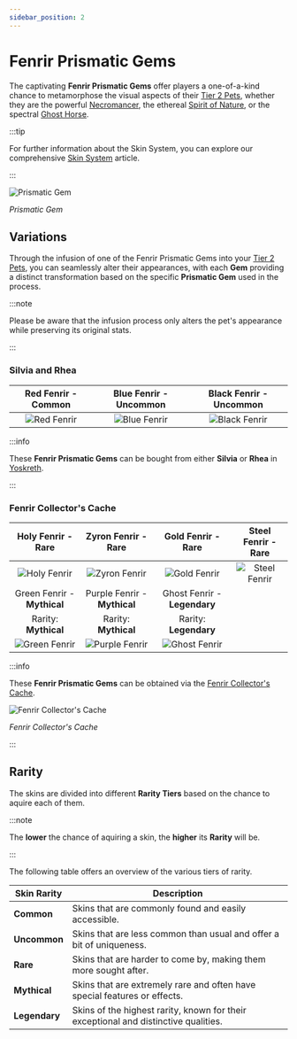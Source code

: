 ```yaml
---
sidebar_position: 2
---
```


# Fenrir Prismatic Gems

The captivating **Fenrir Prismatic Gems** offer players a one-of-a-kind chance to metamorphose the visual aspects of their [Tier 2 Pets](/category/pets), whether they are the powerful [Necromancer](/crafting/pets/Necromancer), the ethereal [Spirit of Nature](/crafting/pets/spirit-of-nature), or the spectral [Ghost Horse](/crafting/pets/ghost-horse).

:::tip

For further information about the Skin System, you can explore our comprehensive [Skin System](/skin-system) article.

:::

![Prismatic Gem](/img/items/jewels/prismatic-gem.png)

_Prismatic Gem_

## Variations

Through the infusion of one of the Fenrir Prismatic Gems into your [Tier 2 Pets](/category/pets), you can seamlessly alter their appearances, with each **Gem** providing a distinct transformation based on the specific **Prismatic Gem** used in the process.

:::note

Please be aware that the infusion process only alters the pet's appearance while preserving its original stats.

:::

### Silvia and Rhea

|              Red Fenrir - Common              |             Blue Fenrir - Uncommon              |              Black Fenrir - Uncommon              |
| :-------------------------------------------: | :---------------------------------------------: | :-----------------------------------------------: |
| ![Red Fenrir](/img/items/pets/red-fenrir.jpg) | ![Blue Fenrir](/img/items/pets/blue-fenrir.jpg) | ![Black Fenrir](/img/items/pets/black-fenrir.jpg) |

:::info

These **Fenrir Prismatic Gems** can be bought from either **Silvia** or **Rhea** in [Yoskreth](/maps/yoskreth).

:::

### Fenrir Collector's Cache

|                         Holy Fenrir - Rare                         |                         Zyron Fenrir - Rare                         |                          Gold Fenrir - Rare                          |                Steel Fenrir - Rare                |
| :----------------------------------------------------------------: | :-----------------------------------------------------------------: | :------------------------------------------------------------------: | :-----------------------------------------------: |
|          ![Holy Fenrir](/img/items/pets/holy-fenrir.jpg)           |          ![Zyron Fenrir](/img/items/pets/zyron-fenrir.jpg)          |           ![Gold Fenrir](/img/items/pets/gold-fenrir.jpg)            | ![Steel Fenrir](/img/items/pets/steel-fenrir.jpg) |
| Green Fenrir - <span className="tier-mythical">**Mythical**</span> | Purple Fenrir - <span className="tier-mythical">**Mythical**</span> | Ghost Fenrir - <span className="tier-legendary">**Legendary**</span> |
|    Rarity: <span className="tier-mythical">**Mythical**</span>     |     Rarity: <span className="tier-mythical">**Mythical**</span>     |    Rarity: <span className="tier-legendary">**Legendary**</span>     |
|         ![Green Fenrir](/img/items/pets/green-fenrir.jpg)          |         ![Purple Fenrir](/img/items/pets/purple-fenrir.jpg)         |          ![Ghost Fenrir](/img/items/pets/ghost-fenrir.jpg)           |

:::info

These **Fenrir Prismatic Gems** can be obtained via the [Fenrir Collector's Cache](/skin-system#jagod-di).

![Fenrir Collector's Cache](/img/items/item-bags/fenrir-cache.png)

_Fenrir Collector's Cache_

:::

## Rarity

The skins are divided into different **Rarity Tiers** based on the chance to aquire each of them.

:::note

The **lower** the chance of aquiring a skin, the **higher** its **Rarity** will be.

:::

The following table offers an overview of the various tiers of rarity.

| Skin Rarity                                           | Description                                                                         |
| ----------------------------------------------------- | ----------------------------------------------------------------------------------- |
| <span className="tier-common">**Common**</span>       | Skins that are commonly found and easily accessible.                                |
| <span className="tier-uncommon">**Uncommon**</span>   | Skins that are less common than usual and offer a bit of uniqueness.                |
| <span className="tier-rare">**Rare**</span>           | Skins that are harder to come by, making them more sought after.                    |
| <span className="tier-mythical">**Mythical**</span>   | Skins that are extremely rare and often have special features or effects.           |
| <span className="tier-legendary">**Legendary**</span> | Skins of the highest rarity, known for their exceptional and distinctive qualities. |
